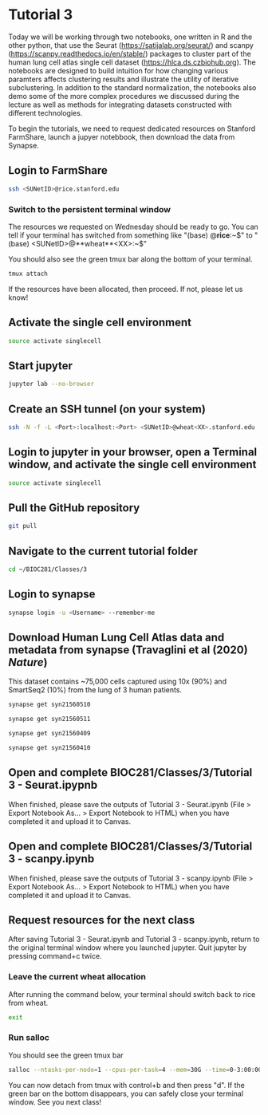 # Tutorial 3
Today we will be working through two notebooks, one written in R and the other python, that use the Seurat (https://satijalab.org/seurat/) and scanpy (https://scanpy.readthedocs.io/en/stable/) packages to cluster part of the human lung cell atlas single cell dataset (https://hlca.ds.czbiohub.org). The notebooks are designed to build intuition for how changing various paramters affects clustering results and illustrate the utility of iterative subclustering. In addition to the standard normalization, the notebooks also demo some of the more complex procedures we discussed during the lecture as well as methods for integrating datasets constructed with different technologies.

To begin the tutorials, we need to request dedicated resources on Stanford FarmShare, launch a jupyer notebbook, then download the data from Synapse.

## Login to FarmShare
```bash
ssh <SUNetID>@rice.stanford.edu
```

### Switch to the persistent terminal window
The resources we requested on Wednesday should be ready to go. You can tell if your terminal has switched from something like "(base) <SUNetID>@**rice**<XX>:~$" to "(base) <SUNetID>@**wheat**<XX>:~$"

You should also see the green tmux bar along the bottom of your terminal.
```bash
tmux attach
```
If the resources have been allocated, then proceed. If not, please let us know!

## Activate the single cell environment
```bash
source activate singlecell
```

## Start jupyter
```bash
jupyter lab --no-browser
```

## Create an SSH tunnel (on your system)
```bash
ssh -N -f -L <Port>:localhost:<Port> <SUNetID>@wheat<XX>.stanford.edu
```

## Login to jupyter in your browser, open a Terminal window, and activate the single cell environment
```bash
source activate singlecell
```

## Pull the GitHub repository
```bash
git pull
```

## Navigate to the current tutorial folder
```bash
cd ~/BIOC281/Classes/3
```

## Login to synapse
```bash
synapse login -u <Username> --remember-me
```

## Download Human Lung Cell Atlas data and metadata from synapse (Travaglini et al (2020) _Nature_)
This dataset contains ~75,000 cells captured using 10x (90%) and SmartSeq2 (10%) from the lung of 3 human patients.

```bash
synapse get syn21560510

synapse get syn21560511

synapse get syn21560409

synapse get syn21560410
```

## Open and complete BIOC281/Classes/3/Tutorial 3 - Seurat.ipypnb
When finished, please save the outputs of Tutorial 3 - Seurat.ipynb (File > Export Notebook As... > Export Notebook to HTML) when you have completed it and upload it to Canvas.

## Open and complete BIOC281/Classes/3/Tutorial 3 - scanpy.ipynb
When finished, please save the outputs of Tutorial 3 - scanpy.ipynb (File > Export Notebook As... > Export Notebook to HTML) when you have completed it and upload it to Canvas.

## Request resources for the next class
After saving Tutorial 3 - Seurat.ipynb and Tutorial 3 - scanpy.ipynb, return to the original terminal window where you launched jupyter. Quit jupyter by pressing command+c twice.

### Leave the current wheat allocation
After running the command below, your terminal should switch back to rice from wheat.
```bash
exit
```

### Run salloc
You should see the green tmux bar
```bash
salloc --ntasks-per-node=1 --cpus-per-task=4 --mem=30G --time=0-3:00:00 --begin="13:30:00 10/26/20" --qos=interactive srun --pty bash -i -l
```
    
You can now detach from tmux with control+b and then press "d". If the green bar on the bottom disappears, you can safely close your terminal window. See you next class!